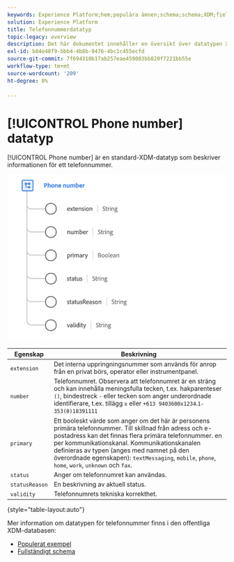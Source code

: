 ```yaml
---
keywords: Experience Platform;hem;populära ämnen;schema;schema;XDM;fields;schemas;Schemas;phoneNumber;xdm:phoneNumber;datatyp;datatyp;datatyp;data type;
solution: Experience Platform
title: Telefonnummerdatatyp
topic-legacy: overview
description: Det här dokumentet innehåller en översikt över datatypen XDM för telefonnummer.
exl-id: b84e48f9-bbb4-4b8b-9476-4bc1c455ecfd
source-git-commit: 7f694310b17ab257eae459003bb820f7221bb55e
workflow-type: tm+mt
source-wordcount: '209'
ht-degree: 0%

---
```


# [!UICONTROL Phone number] datatyp

[!UICONTROL Phone number] är en standard-XDM-datatyp som beskriver informationen för ett telefonnummer.

<img src="../images/data-types/phone-number.png" width="600" /><br />

| Egenskap | Beskrivning |
| --- | --- |
| `extension` | Det interna uppringningsnummer som används för anrop från en privat börs, operator eller instrumentpanel. |
| `number` | Telefonnumret. Observera att telefonnumret är en sträng och kan innehålla meningsfulla tecken, t.ex. hakparenteser `()`, bindestreck `-` eller tecken som anger underordnade identifierare, t.ex. tillägg `x` eller `+613 9403600x1234`.`1-353(0)18391111` |
| `primary` | Ett booleskt värde som anger om det här är personens primära telefonnummer. Till skillnad från adress och e-postadress kan det finnas flera primära telefonnummer. en per kommunikationskanal. Kommunikationskanalen definieras av typen (anges med namnet på den överordnade egenskapen): `textMessaging`, `mobile`, `phone`, `home`, `work`, `unknown` och `fax`. |
| `status` | Anger om telefonnumret kan användas. |
| `statusReason` | En beskrivning av aktuell status. |
| `validity` | Telefonnumrets tekniska korrekthet. |

{style=&quot;table-layout:auto&quot;}

Mer information om datatypen för telefonnummer finns i den offentliga XDM-databasen:

* [Populerat exempel](https://github.com/adobe/xdm/blob/master/components/datatypes/demographic/phonenumber.example.1.json)
* [Fullständigt schema](https://github.com/adobe/xdm/blob/master/components/datatypes/demographic/phonenumber.schema.json)
